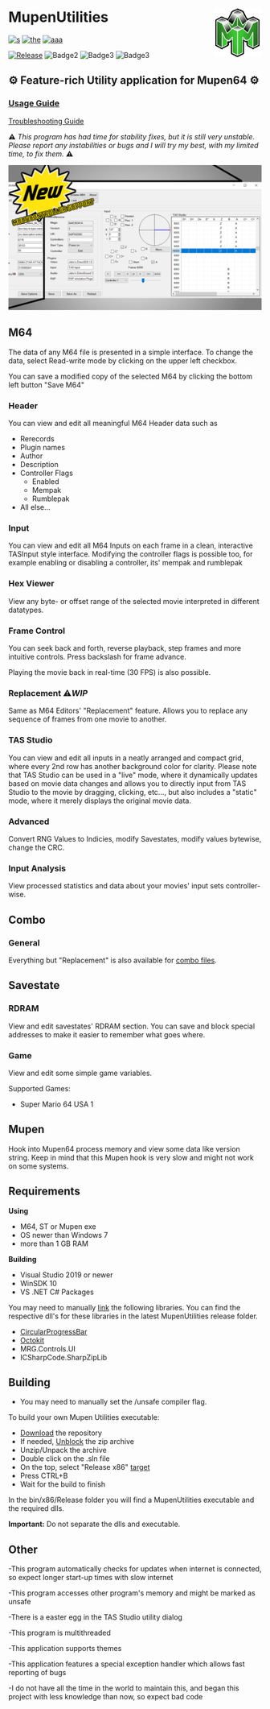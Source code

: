 # MupenUtilities<img src="https://github.com/Aurumaker72/MupenUtilities/blob/main/Resources/mupengreen.png" align="right" />
[![s](https://forthebadge.com/images/badges/not-a-bug-a-feature.svg)](https://forthebadge.com) [![the](https://forthebadge.com/images/badges/no-ragrets.svg)](https://forthebadge.com) [![aaa](https://forthebadge.com/images/badges/you-didnt-ask-for-this.svg)](https://forthebadge.com)

[![Release](https://img.shields.io/github/v/release/Aurumaker72/MupenUtilities?label=Release)](https://github.com/Aurumaker72/MupenUtilities/releases)
![Badge2](https://img.shields.io/github/last-commit/Aurumaker72/MupenUtilities?label=Latest%20Commit) ![Badge3](https://img.shields.io/github/license/Aurumaker72/MupenUtilities?label=License) ![Badge3](https://img.shields.io/badge/Maintained-partial-orange) 



## ⚙️ Feature-rich Utility application for Mupen64 ⚙️</b> 
### [Usage Guide](https://github.com/Aurumaker72/MupenUtilities/blob/main/usage.md) 
[Troubleshooting Guide](https://github.com/Aurumaker72/MupenUtilities/blob/main/troubleshooting.md)

 ⚠️ *This program has had time for stability fixes, but it is still very unstable. Please report any instabilities or bugs and I will try my best, with my limited time, to fix them.* ⚠️

![](https://github.com/Aurumaker72/MupenUtilities/blob/main/showcase.PNG)


## M64
The data of any M64 file is presented in a simple interface.
To change the data, select Read-write mode by clicking on the upper left checkbox.

You can save a modified copy of the selected M64 by clicking the bottom left button "Save M64"

### Header
You can view and edit all meaningful M64 Header data such as
- Rerecords
- Plugin names
- Author
- Description
- Controller Flags
  - Enabled
  - Mempak
  - Rumblepak
- All else...


### Input
You can view and edit all M64 Inputs on each frame in a clean, interactive TASInput style interface.
Modifying the controller flags is possible too, for example enabling or disabling a controller, its' mempak and rumblepak

### Hex Viewer
View any byte- or offset range of the selected movie interpreted in different datatypes.

### Frame Control
You can seek back and forth, reverse playback, step frames and more intuitive controls. Press backslash for frame advance.

Playing the movie back in real-time (30 FPS) is also possible.

### Replacement ⚠️*WIP*
Same as M64 Editors' "Replacement" feature. Allows you to replace any sequence of frames from one movie to another. 

### TAS Studio
You can view and edit all inputs in a neatly arranged and compact grid, where every 2nd row has another background color for clarity.
Please note that TAS Studio can be used in a "live" mode, where it dynamically updates based on movie data changes and allows you to directly input from TAS Studio to the movie by dragging, clicking, etc..., but also includes a "static" mode, where it merely displays the original movie data.

### Advanced
Convert RNG Values to Indicies, modify Savestates, modify values bytewise, change the CRC.

### Input Analysis
View processed statistics and data about your movies' input sets controller-wise.

## Combo

### General
Everything but "Replacement" is also available for [combo files](https://github.com/mkdasher/mupen64-rr-lua-/blob/master/tasinput_plugin/src/DefDI.cpp#L1549).

## Savestate

### RDRAM
View and edit savestates' RDRAM section. You can save and block special addresses to make it easier to remember what goes where.

### Game
View and edit some simple game variables.

Supported Games:
- Super Mario 64 USA 1

## Mupen
Hook into Mupen64 process memory and view some data like version string.
Keep in mind that this Mupen hook is very slow and might not work on some systems.

## Requirements

__Using__
- M64, ST or Mupen exe
- OS newer than Windows 7
- more than 1 GB RAM

__Building__

- Visual Studio 2019 or newer
- WinSDK 10
- VS .NET C# Packages

You may need to manually [link](https://www.webucator.com/article/how-to-add-references-to-your-visual-studio-projec/) the following libraries.
You can find the respective dll's for these libraries in the latest MupenUtilities release folder.
- [CircularProgressBar](https://github.com/falahati/CircularProgressBar)
- [Octokit](https://www.nuget.org/packages/Octokit/)
- MRG.Controls.UI
- ICSharpCode.SharpZipLib

## Building

* You may need to manually set the /unsafe compiler flag.

To build your own Mupen Utilities executable:
- [Download](https://github.com/Aurumaker72/MupenUtilities/zipball/main) the repository
- If needed, [Unblock](https://4sysops.com/wp-content/uploads/2015/01/Unblock-in-File-Explorer.png) the zip archive
- Unzip/Unpack the archive
- Double click on the .sln file
- On the top, select "Release x86" [target](http://ladydebug.com/blog/myimages/dotnetcore-framework/applicationpropertiesdotnetcore.png)
- Press CTRL+B
- Wait for the build to finish

In the bin/x86/Release folder you will find a MupenUtilities executable and the required dlls.

**Important:** Do not separate the dlls and executable.

## Other
-This program automatically checks for updates when internet is connected, so expect longer start-up times with slow internet

-This program accesses other program's memory and might be marked as unsafe

-There is a easter egg in the TAS Studio utility dialog

-This program is multithreaded

-This application supports themes

-This application features a special exception handler which allows fast reporting of bugs

-I do not have all the time in the world to maintain this, and began this project with less knowledge than now, so expect bad code
